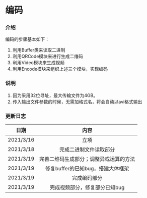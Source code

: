 # 编码

### 介绍

编码的步骤基本如下：

1. 利用Buffer类来读取二进制
2. 利用QRCode模块来进行生成二维码
3. 利用Video模块来生成视频
4. 利用Encode模块来组织上述三个模块，实现编码

### 说明

1. 因为采用32位寻址，最大传输文件为4GB。
2. 传入输出文件参数的时候，无需加格式名，将会自动以avi格式输出

### 更新日志

|   日期    |                  内容                  |
| :-------: | :------------------------------------: |
| 2021/3/16 |                  立项                  |
| 2021/3/18 |         完成二进制文件读取部分         |
| 2021/3/19 | 完善二维码生成部分；调整异或运算的方法 |
| 2021/3/19 |   修复buffer的已知bug，搭建大体框架    |
| 2021/3/19 |              完成编码部分              |
| 2021/3/19 |     完成视频部分，修复部分已知bug      |

